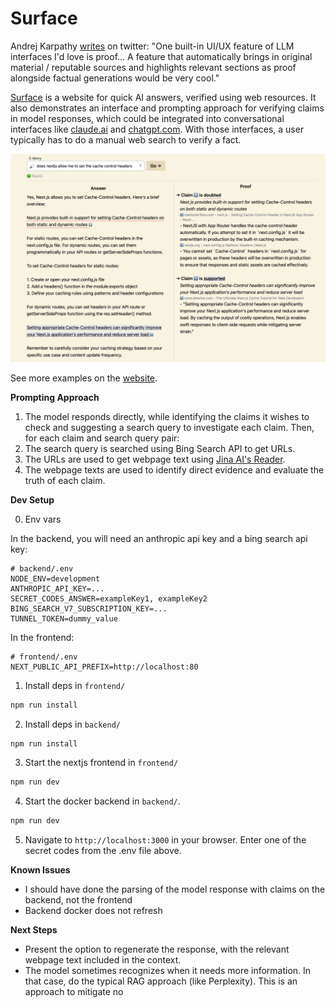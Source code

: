 # Surface

Andrej Karpathy [writes](https://twitter.com/karpathy/status/1804187473167421798) on twitter:
"One built-in UI/UX feature of LLM interfaces I'd love is proof... A feature that automatically brings in original material / reputable sources and highlights relevant sections as proof alongside factual generations would be very cool."

[Surface](https://surface-omega.vercel.app/) is a website for quick AI answers, verified using web resources.
It also demonstrates an interface and prompting approach for verifying claims in model responses, which could be integrated into conversational interfaces like [claude.ai](https://claude.ai) and [chatgpt.com](https://chatgpt.com). With those interfaces, a user typically has to do a manual web search to verify a fact.

![NextJS Example](/public/nextjs-example.png)

See more examples on the [website](https://surface-omega.vercel.app/).

**Prompting Approach**

1. The model responds directly, while identifying the claims it wishes to check and suggesting a search query to investigate each claim. Then, for each claim and search query pair:
2. The search query is searched using Bing Search API to get URLs.
3. The URLs are used to get webpage text using [Jina AI's Reader](https://jina.ai/reader/).
4. The webpage texts are used to identify direct evidence and evaluate the truth of each claim.

**Dev Setup**

0. Env vars

In the backend, you will need an anthropic api key and a bing search api key:

```env
# backend/.env
NODE_ENV=development
ANTHROPIC_API_KEY=...
SECRET_CODES_ANSWER=exampleKey1, exampleKey2
BING_SEARCH_V7_SUBSCRIPTION_KEY=...
TUNNEL_TOKEN=dummy_value
```

In the frontend:

```env
# frontend/.env
NEXT_PUBLIC_API_PREFIX=http://localhost:80
```

1. Install deps in `frontend/`

```bash
npm run install
```

2. Install deps in `backend/`

```bash
npm run install
```

3. Start the nextjs frontend in `frontend/`

```bash
npm run dev
```

4. Start the docker backend in `backend/`.

```bash
npm run dev
```

5. Navigate to `http://localhost:3000` in your browser. Enter one of the secret codes from the .env file above.

**Known Issues**

- I should have done the parsing of the model response with claims on the backend, not the frontend
- Backend docker does not refresh

**Next Steps**

- Present the option to regenerate the response, with the relevant webpage text included in the context.
- The model sometimes recognizes when it needs more information. In that case, do the typical RAG approach (like Perplexity). This is an approach to mitigate no

